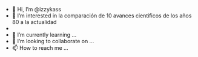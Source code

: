 - 👋 Hi, I’m @izzykass
- 👀 I’m interested in la comparación de 10 avances cientificos de los años 80 a la actualidad
- 
- 🌱 I’m currently learning ...
- 💞️ I’m looking to collaborate on ...
- 📫 How to reach me ...

<!---
izzykass/izzykass is a ✨ special ✨ repository because its `README.md` (this file) appears on your GitHub profile.
You can click the Preview link to take a look at your changes.
--->

